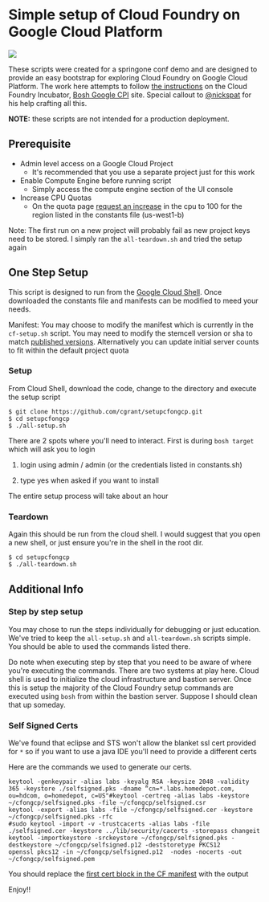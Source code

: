 # Simple setup of Cloud Foundry on Google Cloud Platform

![](timelapse-setup.gif)

These scripts were created for a springone conf demo and are designed to provide an easy bootstrap for exploring Cloud Foundry on Google Cloud Platform. The work here attempts to follow [the instructions](https://github.com/cloudfoundry-incubator/bosh-google-cpi-release/blob/master/docs/bosh/README.md) on the Cloud Foundry Incubator, [Bosh Google CPI](https://github.com/cloudfoundry-incubator/bosh-google-cpi-release) site. Special callout to [@nickspat](https://github.com/nickspat/setupcfongcp) for his help crafting all this.

__NOTE:__ these scripts are not intended for a production deployment.


## Prerequisite

* Admin level access on a Google Cloud Project
	- It's recommended that you use a separate project just for this work
* Enable Compute Engine before running script
	- Simply access the compute engine section of the UI console
* Increase CPU Quotas
	- On the quota page [request an increase](https://console.cloud.google.com/compute/quotas) in the cpu to 100 for the region listed in the constants file (us-west1-b)


Note: The first run on a new project will probably fail as new project keys need to be stored. I simply ran the ``all-teardown.sh`` and tried the setup again


## One Step Setup

This script is designed to run from the [Google Cloud Shell](https://cloud.google.com/shell/docs/). Once downloaded the constants file and manifests can be modified to meed your needs.

Manifest: You may choose to modify the manifest which is currently in the ``cf-setup.sh`` script. You may need to modify the stemcell version or sha to match [published versions](https://github.com/cloudfoundry-incubator/bosh-google-cpi-release). Alternatively you can update initial server counts to fit within the default project quota


### Setup

From Cloud Shell, download the code, change to the directory and execute the setup script

```
$ git clone https://github.com/cgrant/setupcfongcp.git
$ cd setupcfongcp
$ ./all-setup.sh
```


There are 2 spots where you'll need to interact. First is during `bosh target` which will ask you to login

1) login using admin / admin (or the credentials listed in constants.sh)

2) type yes when asked if you want to install

The entire setup process will take about an hour



### Teardown

Again this should be run from the cloud shell. I would suggest that you open a new shell, or just ensure you're in the shell in the root dir.

```
$ cd setupcfongcp
$ ./all-teardown.sh
```

## Additional Info

### Step by step setup
You may chose to run the steps individually for debugging or just education. We've tried to keep the ``all-setup.sh`` and ``all-teardown.sh`` scripts simple. You should be able to used the commands listed there.

Do note when executing step by step that you need to be aware of where you're executing the commands. There are two systems at play here. Cloud shell is used to initialize the cloud infrastructure and bastion server. Once this is setup the majority of the Cloud Foundry setup commands are executed using ``bosh`` from within the bastion server. Suppose I should clean that up someday.

### Self Signed Certs
We've found that eclipse and STS won't allow the blanket ssl cert provided for ``*`` so if you want to use a java IDE you'll need to provide a different certs

Here are the commands we used to generate our certs.

```
keytool -genkeypair -alias labs -keyalg RSA -keysize 2048 -validity 365 -keystore ./selfsigned.pks -dname “cn=*.labs.homedepot.com, ou=hdcom, o=homedepot, c=US"#keytool -certreq -alias labs -keystore ~/cfongcp/selfsigned.pks -file ~/cfongcp/selfsigned.csr
keytool -export -alias labs -file ~/cfongcp/selfsigned.cer -keystore ~/cfongcp/selfsigned.pks -rfc
#sudo keytool -import -v -trustcacerts -alias labs -file ./selfsigned.cer -keystore ../lib/security/cacerts -storepass changeit
keytool -importkeystore -srckeystore ~/cfongcp/selfsigned.pks -destkeystore ~/cfongcp/selfsigned.p12 -deststoretype PKCS12
openssl pkcs12 -in ~/cfongcp/selfsigned.p12  -nodes -nocerts -out ~/cfongcp/selfsigned.pem
```

You should replace the [first cert block in the CF manifest](https://github.com/cgrant/setupcfongcp/blob/master/cf-setup.sh#L38-L76) with the output




Enjoy!!
